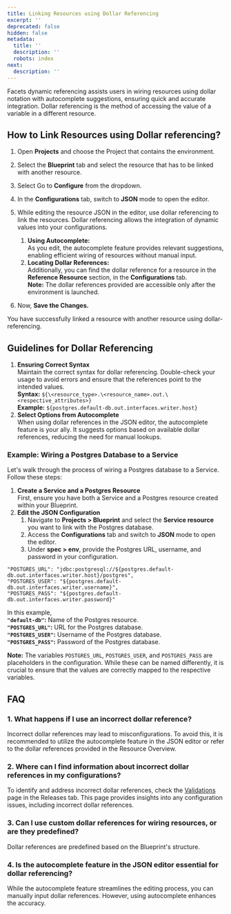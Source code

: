 ```yaml
---
title: Linking Resources using Dollar Referencing
excerpt: ''
deprecated: false
hidden: false
metadata:
  title: ''
  description: ''
  robots: index
next:
  description: ''
---
```

Facets dynamic referencing assists users in wiring resources using dollar notation with autocomplete suggestions, ensuring quick and accurate integration. Dollar referencing is the method of accessing the value of a variable in a different resource.

## How to Link Resources using Dollar referencing?

1. Open **Projects** and choose the Project that contains the environment.
2. Select the **Blueprint** tab and select the resource that has to be linked with another resource.
3. Select Go to **Configure** from the dropdown. 
4. In the **Configurations** tab, switch to **JSON** mode to open the editor.
5. While editing the resource JSON in the editor, use dollar referencing to link the resources. Dollar referencing allows the integration of dynamic values into your configurations. 

   1. **Using Autocomplete:**\
      As you edit, the autocomplete feature provides relevant suggestions, enabling efficient wiring of resources without manual input.
   2. **Locating Dollar References:**\
      Additionally, you can find the dollar reference for a resource in the **Reference Resource** section, in the **Configurations** tab.\
      **Note:** The dollar references provided are accessible only after the environment is launched. 
6. Now, **Save the Changes.**

You have successfully linked a resource with another resource using dollar-referencing.

## Guidelines for Dollar Referencing

1. **Ensuring Correct Syntax**\
   Maintain the correct syntax for dollar referencing. Double-check your usage to avoid errors and ensure that the references point to the intended values.\
   **Syntax:** `${\<resource_type>.\<resource_name>.out.\<respective_attributes>}`\
   **Example:** `${postgres.default-db.out.interfaces.writer.host}`
2. **Select Options from Autocomplete**\
   When using dollar references in the JSON editor, the autocomplete feature is your ally. It suggests options based on available dollar references, reducing the need for manual lookups.

### Example: Wiring a Postgres Database to a Service

Let's walk through the process of wiring a Postgres database to a Service. Follow these steps:

1. **Create a Service and a Postgres Resource**\
   First, ensure you have both a Service and a Postgres resource created within your Blueprint.
2. **Edit the JSON Configuration**
   1. Navigate to **Projects > Blueprint** and select the **Service resource** you want to link with the Postgres database.
   2. Access the **Configurations** tab and switch to **JSON** mode to open the editor.
   3. Under **spec > env**, provide the Postgres URL, username, and password in your configuration.

```
"POSTGRES_URL": "jdbc:postgresql://${postgres.default-db.out.interfaces.writer.host}/postgres",  
"POSTGRES_USER": "${postgres.default-db.out.interfaces.writer.username}",  
"POSTGRES_PASS": "${postgres.default-db.out.interfaces.writer.password}"
```

In this example,\
**`"default-db"`:** Name of the Postgres resource.\
**`"POSTGRES_URL"`:** URL for the Postgres database.\
**`"POSTGRES_USER"`:** Username of the Postgres database.\
**`"POSTGRES_PASS"`:** Password of the Postgres database.

**Note:** The variables `POSTGRES_URL`, `POSTGRES_USER`, and `POSTGRES_PASS` are placeholders in the configuration. While these can be named differently, it is crucial to ensure that the values are correctly mapped to the respective variables.

## FAQ

### 1. What happens if I use an incorrect dollar reference?

Incorrect dollar references may lead to misconfigurations. To avoid this, it is recommended to utilize the autocomplete feature in the JSON editor or refer to the dollar references provided in the Resource Overview.

### 2. Where can I find information about incorrect dollar references in my configurations?

To identify and address incorrect dollar references, check the [Validations](https://readme.facets.cloud/docs/validation-summary-panel) page in the Releases tab. This page provides insights into any configuration issues, including incorrect dollar references.

### 3. Can I use custom dollar references for wiring resources, or are they predefined?

Dollar references are predefined based on the Blueprint's structure. 

### 4. Is the autocomplete feature in the JSON editor essential for dollar referencing?

While the autocomplete feature streamlines the editing process, you can manually input dollar references. However, using autocomplete enhances the accuracy.
